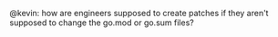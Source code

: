 @kevin: how are engineers supposed to create patches if they aren't supposed to change the go.mod or go.sum files?
